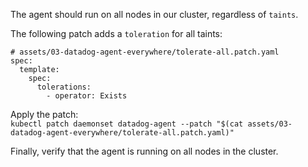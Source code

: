 The agent should run on all nodes in our cluster, regardless of `taints`. 

The following patch adds a `toleration` for all taints: <br/>
```
# assets/03-datadog-agent-everywhere/tolerate-all.patch.yaml
spec:
  template:
    spec:
      tolerations:
        - operator: Exists
```

Apply the patch: <br/>
`kubectl patch daemonset datadog-agent --patch "$(cat assets/03-datadog-agent-everywhere/tolerate-all.patch.yaml)"`

Finally, verify that the agent is running on all nodes in the cluster.
